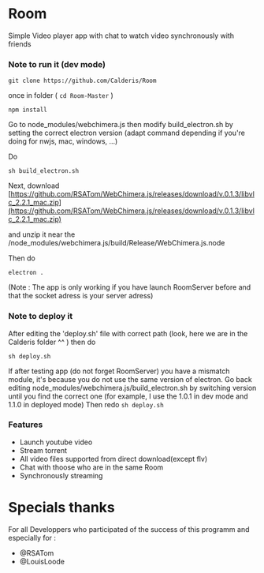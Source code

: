 # Room

Simple Video player app with chat to watch video synchronously with friends

### Note to run it (dev mode)

`git clone https://github.com/Calderis/Room`

once in folder ( `cd Room-Master` )

`npm install`

Go to node_modules/webchimera.js then modify build_electron.sh by setting the correct electron version (adapt command depending if you're doing for nwjs, mac, windows, ...)

Do

`sh build_electron.sh`

Next, download [https://github.com/RSATom/WebChimera.js/releases/download/v.0.1.3/libvlc_2.2.1_mac.zip](https://github.com/RSATom/WebChimera.js/releases/download/v.0.1.3/libvlc_2.2.1_mac.zip)

and unzip it near the /node_modules/webchimera.js/build/Release/WebChimera.js.node

Then do

`electron .`


(Note : The app is only working if you have launch RoomServer before and that the socket adress is your server adress)

### Note to deploy it

After editing the 'deploy.sh' file with correct path (look, here we are in the Calderis folder ^^ ) then do

`sh deploy.sh`

If after testing app (do not forget RoomServer) you have a mismatch module, it's because you do not use the same version of electron. Go back editing node_modules/webchimera.js/build_electron.sh by switching version until you find the correct one (for example, I use the 1.0.1 in dev mode and 1.1.0 in deployed mode) Then redo `sh deploy.sh`

### Features
- Launch youtube video
- Stream torrent
- All video files supported from direct download(except flv)
- Chat with thoose who are in the same Room
- Synchronously streaming


# Specials thanks
For all Developpers who participated of the success of this programm and especially for : 

- @RSATom
- @LouisLoode